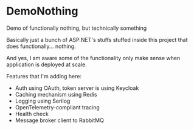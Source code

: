# DemoNothing
Demo of functionally nothing, but technically something 

Basically just a bunch of ASP.NET's stuffs stuffed inside this project that does functionally... nothing.

And yes, I am aware some of the functionality only make sense when application is deployed at scale.

Features that I'm adding here:
- Auth using OAuth, token server is using Keycloak
- Caching mechanism using Redis
- Logging using Serilog
- OpenTelemetry-compliant tracing
- Health check
- Message broker client to RabbitMQ

